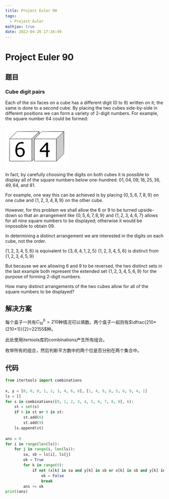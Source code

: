 ```yaml
---
title: Project Euler 90
tags:
  - Project Euler
mathjax: true
date: 2022-04-26 17:34:49
---
```


<escape><!-- more --></escape>

# Project Euler 90

## 题目

### Cube digit pairs

Each of the six faces on a cube has a different digit ($0$ to $9$) written on it; the same is done to a second cube. By placing the two cubes side-by-side in different positions we can form a variety of $2$-digit numbers.
For example, the square number $64$ could be formed:

![](../images/p090.png)

In fact, by carefully choosing the digits on both cubes it is possible to display all of the square numbers below one-hundred: $01, 04, 09, 16, 25, 36, 49, 64$, and $81$.

For example, one way this can be achieved is by placing $\{0, 5, 6, 7, 8, 9\}$ on one cube and $\{1, 2, 3, 4, 8, 9\}$ on the other cube.

However, for this problem we shall allow the $6$ or $9$ to be turned upside-down so that an arrangement like $\{0, 5, 6, 7, 8, 9\}$ and $\{1, 2, 3, 4, 6, 7\}$ allows for all nine square numbers to be displayed; otherwise it would be impossible to obtain $09$.

In determining a distinct arrangement we are interested in the digits on each cube, not the order.

$\{1, 2, 3, 4, 5, 6\}$ is equivalent to $\{3, 6, 4, 1, 2, 5\}$
$\{1, 2, 3, 4, 5, 6\}$ is distinct from $\{1, 2, 3, 4, 5, 9\}$

But because we are allowing $6$ and $9$ to be reversed, the two distinct sets in the last example both represent the extended set $\{1, 2, 3, 4, 5, 6, 9\}$ for the purpose of forming $2$-digit numbers.

How many distinct arrangements of the two cubes allow for all of the square numbers to be displayed?

## 解决方案

每个盒子一共有$C_{10}^6=210$种情况可以填数。两个盒子一起则有$\dfrac{210*(210+1)}{2}=22155$种。

此处使用itertools库的combinations产生所有组合。

枚举所有的组合，然后判断平方数中的两个位是否分别在两个集合中。

## 代码

```py
from itertools import combinations

x, y = [0, 0, 0, 1, 2, 3, 4, 6, 8], [1, 4, 9, 6, 5, 6, 9, 4, 1]
ls = []
for s in combinations([0, 1, 2, 3, 4, 5, 6, 7, 8, 9], 6):
    st = set(s)
    if 6 in st or 9 in st:
        st.add(6)
        st.add(9)
    ls.append(st)

ans = 0
for i in range(len(ls)):
    for j in range(i, len(ls)):
        sa, sb = ls[i], ls[j]
        ok = True
        for k in range(9):
            if not (x[k] in sa and y[k] in sb or x[k] in sb and y[k] in sa):
                ok = False
                break
        ans += ok
print(ans)

```
